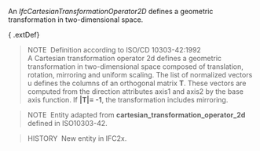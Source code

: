 ﻿An _IfcCartesianTransformationOperator2D_ defines a geometric transformation in two-dimensional space.

{ .extDef}
> NOTE&nbsp; Definition according to ISO/CD 10303-42:1992  
> A Cartesian transformation operator 2d defines a geometric transformation in two-dimensional space composed of translation, rotation, mirroring and uniform scaling. The list of normalized vectors u defines the columns of an orthogonal matrix **T**. These vectors are computed from the direction attributes axis1 and axis2 by the base axis function. If **|T|= -1**, the transformation includes mirroring.

> NOTE&nbsp; Entity adapted from **cartesian_transformation_operator_2d** defined in ISO10303-42.

> HISTORY&nbsp; New entity in IFC2x.
